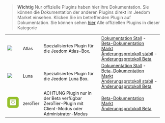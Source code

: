 
>**Wichtig**
>Nur offizielle Plugins haben hier ihre Dokumentation. Sie können die Dokumentation der anderen Plugins direkt im Jeedom Market einsehen. Klicken Sie im betreffenden Plugin auf Dokumentation.
>Sie können sehen [hier](https://market.jeedom.com/index.php?v=d&p=market&type=plugin&categorie=home+automation+protocol) Alle offiziellen Plugins in dieser Kategorie


| | | | |
|--- | --- | --- | ---|
|<img src="atlas/atlas_icon.png" class="pluginLogo" width="100" />|Atlas|Spezialisiertes Plugin für die Jeedom Atlas-Box.|[Dokumentation Stall](atlas/index.md) - [Beta-Dokumentation](atlas/beta/index.md)<br/>[Markt](https://market.jeedom.com/index.php?v=d&p=market_display&id=4195)<br/>[Änderungsprotokoll stabil](atlas/changelog.md) - [Änderungsprotokoll Beta](atlas/beta/changelog.md)|
|<img src="luna/luna_icon.png" class="pluginLogo" width="100" />|Luna|Spezialisiertes Plugin für die Jeedom Luna Box.|[Dokumentation Stall](luna/index.md) - [Beta-Dokumentation](luna/beta/index.md)<br/>[Markt](https://market.jeedom.com/index.php?v=d&p=market_display&id=4346)<br/>[Änderungsprotokoll stabil](luna/changelog.md) - [Änderungsprotokoll Beta](luna/beta/changelog.md)|
|<img src="zeroTier/beta/zeroTier_icon.png" class="pluginLogo" width="100" />|zeroTier|ACHTUNG Plugin nur in der Beta verfügbar<br/>ZeroTier-Plugin mit Client-Modus oder Administrator-Modus|[Beta-Dokumentation](zeroTier/beta/index.md)<br/>[Markt](https://market.jeedom.com/index.php?v=d&p=market_display&id=4518)<br/>[Änderungsprotokoll Beta](zeroTier/beta/changelog.md)|
